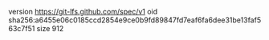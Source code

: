 version https://git-lfs.github.com/spec/v1
oid sha256:a6455e06c0185ccd2854e9ce0b9fd89847fd7eaf6fa6dee31be13faf563c7f51
size 912
